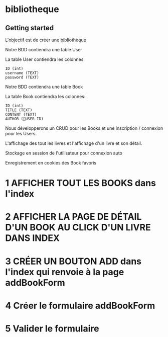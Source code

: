 # bibliotheque

## Getting started

L'objectif est de créer une bibliothèque

Notre BDD contiendra une table User

La table User contiendra les colonnes:

    ID (int)
    username (TEXT)
    password (TEXT)

Notre BDD contiendra une table Book

La table Book contiendra les colonnes:

    ID (int)
    TITLE (TEXT)
    CONTENT (TEXT)
    AUTHOR (🔑USER ID)


Nous développerons un CRUD pour les Books et une inscription / connexion pour les Users.

L'affichage des tout les livres et l'affichage d'un livre et son détail.

Stockage en session de l'utilisateur pour connexion auto

Enregistrement en cookies des Book favoris




# 1 AFFICHER TOUT LES BOOKS dans l'index
# 2 AFFICHER LA PAGE DE DÉTAIL D'UN BOOK AU CLICK D'UN LIVRE DANS INDEX
# 3 CRÉER UN BOUTON ADD dans l'index qui renvoie à la page addBookForm
# 4 Créer le formulaire addBookForm
# 5 Valider le formulaire

